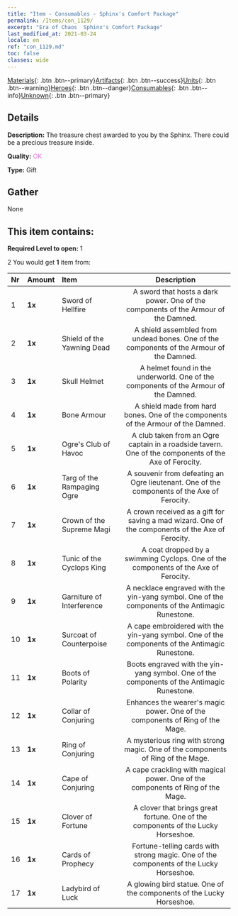 ```yaml
---
title: "Item - Consumables - Sphinx's Comfort Package"
permalink: /Items/con_1129/
excerpt: "Era of Chaos  Sphinx's Comfort Package"
last_modified_at: 2021-03-24
locale: en
ref: "con_1129.md"
toc: false
classes: wide
---
```

 [Materials](/Items/){: .btn .btn--primary}[Artifacts](/Items/Artifacts/){: .btn .btn--success}[Units](/Items/Units/){: .btn .btn--warning}[Heroes](/Items/Heroes/){: .btn .btn--danger}[Consumables](/Items/Consumables/){: .btn .btn--info}[Unknown](/Items/Unknown/){: .btn .btn--primary}

## Details
 **Description:** The treasure chest awarded to you by the Sphinx. There could be a precious treasure inside.

 **Quality:** <span style="color: #DA70D6">OK</span>

 **Type:** Gift

## Gather

  None

## This item contains:

 **Required Level to open:** 1

 2 You would get **1** item  from:

  | Nr | Amount |     Item    | Description |
  |:---|:-------|:------------|:-----------:|
  | 1 |  **1x** | Sword of Hellfire | A sword that hosts a dark power. One of the components of the Armour of the Damned.  | 
  | 2 |  **1x** | Shield of the Yawning Dead | A shield assembled from undead bones. One of the components of the Armour of the Damned.  | 
  | 3 |  **1x** | Skull Helmet | A helmet found in the underworld. One of the components of the Armour of the Damned.  | 
  | 4 |  **1x** | Bone Armour | A shield made from hard bones. One of the components of the Armour of the Damned.  | 
  | 5 |  **1x** | Ogre's Club of Havoc | A club taken from an Ogre captain in a roadside tavern. One of the components of the Axe of Ferocity.  | 
  | 6 |  **1x** | Targ of the Rampaging Ogre | A souvenir from defeating an Ogre lieutenant. One of the components of the Axe of Ferocity.  | 
  | 7 |  **1x** | Crown of the Supreme Magi | A crown received as a gift for saving a mad wizard. One of the components of the Axe of Ferocity.  | 
  | 8 |  **1x** | Tunic of the Cyclops King | A coat dropped by a swimming Cyclops. One of the components of the Axe of Ferocity.  | 
  | 9 |  **1x** | Garniture of Interference | A necklace engraved with the yin-yang symbol. One of the components of the Antimagic Runestone.  | 
  | 10 |  **1x** | Surcoat of Counterpoise | A cape embroidered with the yin-yang symbol. One of the components of the Antimagic Runestone.  | 
  | 11 |  **1x** | Boots of Polarity | Boots engraved with the yin-yang symbol. One of the components of the Antimagic Runestone.  | 
  | 12 |  **1x** | Collar of Conjuring | Enhances the wearer's magic power. One of the components of Ring of the Mage.  | 
  | 13 |  **1x** | Ring of Conjuring | A mysterious ring with strong magic. One of the components of Ring of the Mage.  | 
  | 14 |  **1x** | Cape of Conjuring | A cape crackling with magical power. One of the components of Ring of the Mage.  | 
  | 15 |  **1x** | Clover of Fortune | A clover that brings great fortune. One of the components of the Lucky Horseshoe.  | 
  | 16 |  **1x** | Cards of Prophecy | Fortune-telling cards with strong magic. One of the components of the Lucky Horseshoe.  | 
  | 17 |  **1x** | Ladybird of Luck | A glowing bird statue. One of the components of the Lucky Horseshoe.  | 
